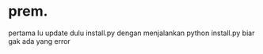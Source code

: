 # prem.  
pertama lu update dulu install.py dengan menjalankan python install.py biar gak ada yang error
